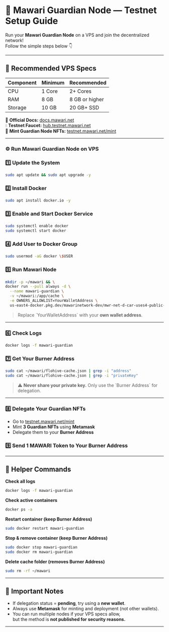 # 🚀 Mawari Guardian Node — Testnet Setup Guide

Run your **Mawari Guardian Node** on a VPS and join the decentralized network!  
Follow the simple steps below 👇  

---

## 🧠 Recommended VPS Specs

| Component | Minimum | Recommended |
|------------|----------|--------------|
| CPU | 1 Core | 2+ Cores |
| RAM | 8 GB | 8 GB or higher |
| Storage | 10 GB | 20 GB+ SSD |

📘 **Official Docs:** [docs.mawari.net](https://docs.mawari.net/decentralized-infrastructure-offering-dio/operating-the-guardian-node-testnet)  
💧 **Testnet Faucet:** [hub.testnet.mawari.net](https://hub.testnet.mawari.net/)  
🎨 **Mint Guardian Node NFTs:** [testnet.mawari.net/mint](https://testnet.mawari.net/mint)

---

### ⚙️ Run Mawari Guardian Node on VPS

### 1️⃣ Update the System
```bash
sudo apt update && sudo apt upgrade -y
```

### 2️⃣ Install Docker
```bash
sudo apt install docker.io -y
```
### 3️⃣ Enable and Start Docker Service
```bash
sudo systemctl enable docker
sudo systemctl start docker
```

### 4️⃣ Add User to Docker Group
```bash
sudo usermod -aG docker \$USER
```

### 5️⃣ Run Mawari Node
```bash
mkdir -p ~/mawari && \
docker run --pull always -d \
  --name mawari-guardian \
  -v ~/mawari:/app/cache \
  -e OWNERS_ALLOWLIST=YourWalletAddress \
  us-east4-docker.pkg.dev/mawarinetwork-dev/mwr-net-d-car-uses4-public-docker-registry-e62e/mawari-node:latest
```
> Replace \`YourWalletAddress\` with your **own wallet address**.

---

### 6️⃣ Check Logs
```bash
docker logs -f mawari-guardian
```

### 7️⃣ Get Your Burner Address
```bash
sudo cat ~/mawari/flohive-cache.json | grep -i "address"
sudo cat ~/mawari/flohive-cache.json | grep -i "privateKey"
```
> ⚠️ **Never share your private key.** Only use the \`Burner Address\` for delegation.

---

### 8️⃣ Delegate Your Guardian NFTs
- Go to [testnet.mawari.net/mint](https://testnet.mawari.net/mint)  
- Mint **3 Guardian NFTs** using **Metamask**  
- Delegate them to your **Burner Address**

### 9️⃣ Send 1 MAWARI Token to Your Burner Address

---

## 🔁 Helper Commands

**Check all logs**
```bash
docker logs -f mawari-guardian
```

**Check active containers**
```bash
docker ps -a
```

**Restart container (keep Burner Address)**
```bash
sudo docker restart mawari-guardian
```

**Stop & remove container (keep Burner Address)**
```bash
sudo docker stop mawari-guardian
sudo docker rm mawari-guardian
```

**Delete cache folder (removes Burner Address)**
```bash
sudo rm -rf ~/mawari
```

---

## 🧩 Important Notes

- If delegation status = **pending**, try using a **new wallet**.  
- Always use **Metamask** for minting and deployment (not other wallets).  
- You can run multiple nodes if your VPS specs allow,  
  but the method is **not published for security reasons.**

---


